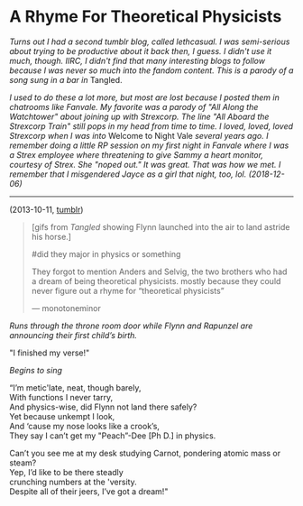 # A Rhyme For Theoretical Physicists

*Turns out I had a second tumblr blog, called lethcasual. 
I was semi-serious about trying to be productive about it back then, I guess. 
I didn't use it much, though. IIRC, I didn't find that many interesting blogs to follow
because I was never so much into the fandom content. This is a parody of a song sung in a bar in* Tangled.

*I used to do these a lot more, but most are lost because I posted them in chatrooms like Fanvale.
My favorite was a parody of "All Along the Watchtower" about joining up with Strexcorp.
The line "All Aboard the Strexcorp Train" still pops in my head from time to time. I loved, loved, 
loved Strexcorp when I was into* Welcome to Night Vale *several years ago. I remember doing a little RP session on my 
first night in Fanvale where I was a Strex employee where threatening to give Sammy a heart monitor, courtesy of Strex.
She "noped out." It was great. That was how we met. I remember that I misgendered Jayce as a girl that night, too, lol. 
(2018-12-06)*

----

(2013-10-11, [tumblr](https://lethcasual.tumblr.com/post/63764975226/the-absolute-funniest-posts-monotoneminor))

>[gifs from *Tangled* showing Flynn launched into the air to land astride his horse.]
>
>#did they major in physics or something
>
>They forgot to mention Anders and Selvig, the two brothers who had a dream of being theoretical physicists. mostly because they could never figure out a rhyme for “theoretical physicists”
>
> &mdash; monotoneminor

*Runs through the throne room door while Flynn and Rapunzel are announcing their first child’s birth.*

"I finished my verse!"

*Begins to sing*

“I’m metic'late, neat, though barely,  
With functions I never tarry,  
And physics-wise, did Flynn not land there safely?  
Yet because unkempt I look,  
And ‘cause my nose looks like a crook’s,  
They say I can’t get my "Peach”-Dee [Ph D.] in physics.  

Can’t you see me at my desk studying Carnot, pondering atomic mass or steam?  
Yep, I’d like to be there steadly  
crunching numbers at the 'versity.  
Despite all of their jeers, I’ve got a dream!"  
